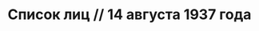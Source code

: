 ---
title: Список лиц // 14 августа 1937 года
description: РГАСПИ, ф.17, оп.171, дело 410, лист 222
images:
- /disk/pictures/v02/17-171-410-222.jpg
- /disk/pictures/v02/17-171-410-223.jpg
---